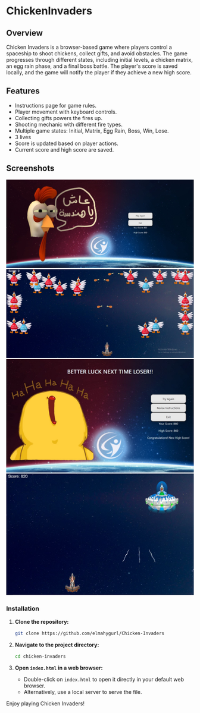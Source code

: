 # ChickenInvaders


## Overview
Chicken Invaders is a browser-based game where players control a spaceship to shoot chickens, collect gifts, and avoid obstacles. 
The game progresses through different states, including initial levels, a chicken matrix, an egg rain phase, and a final boss battle. 
The player's score is saved locally, and the game will notify the player if they achieve a new high score.

## Features
- Instructions page for game rules.
- Player movement with keyboard controls.
- Collecting gifts powers the fires up.
- Shooting mechanic with different fire types.
- Multiple game states: Initial, Matrix, Egg Rain, Boss, Win, Lose.
- 3 lives
- Score is updated based on player actions.
- Current score and high score are saved.

## Screenshots
![image](https://github.com/elmahygurl/Chicken-Invaders/blob/master/screenshots/win.JPG)
![image](https://github.com/elmahygurl/Chicken-Invaders/blob/master/screenshots/play.JPG)
![image](https://github.com/elmahygurl/Chicken-Invaders/blob/master/screenshots/loser.JPG)
![image](https://github.com/elmahygurl/Chicken-Invaders/blob/master/screenshots/boss.JPG)


### Installation

1. **Clone the repository:**

    ```sh
    git clone https://github.com/elmahygurl/Chicken-Invaders
    ```

2. **Navigate to the project directory:**

    ```sh
    cd chicken-invaders
    ```

3. **Open `index.html` in a web browser:**

    - Double-click on `index.html` to open it directly in your default web browser.
    - Alternatively, use a local server to serve the file.



Enjoy playing Chicken Invaders!






